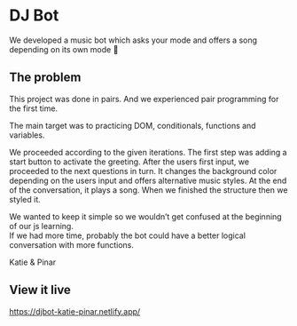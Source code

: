 # DJ Bot 

We developed a music bot which  asks your mode and offers a song depending on its own mode 👾 

## The problem

This project was done in pairs. And we experienced pair programming for the first time. 

The main target was to practicing DOM, conditionals, functions and variables. 

We proceeded according to the given iterations. The first step was adding a start button to activate the greeting. After the users first input, we proceeded to the next questions in turn.
It changes the background color depending on the users input and offers alternative music styles. At the end of the conversation, it plays a song. When we finished the structure then we styled it.

We wanted to keep it simple so we wouldn’t get confused at the beginning of our js learning.  
If we had more time, probably the bot could have a better logical conversation with more functions.

Katie & Pinar 

## View it live

https://djbot-katie-pinar.netlify.app/
